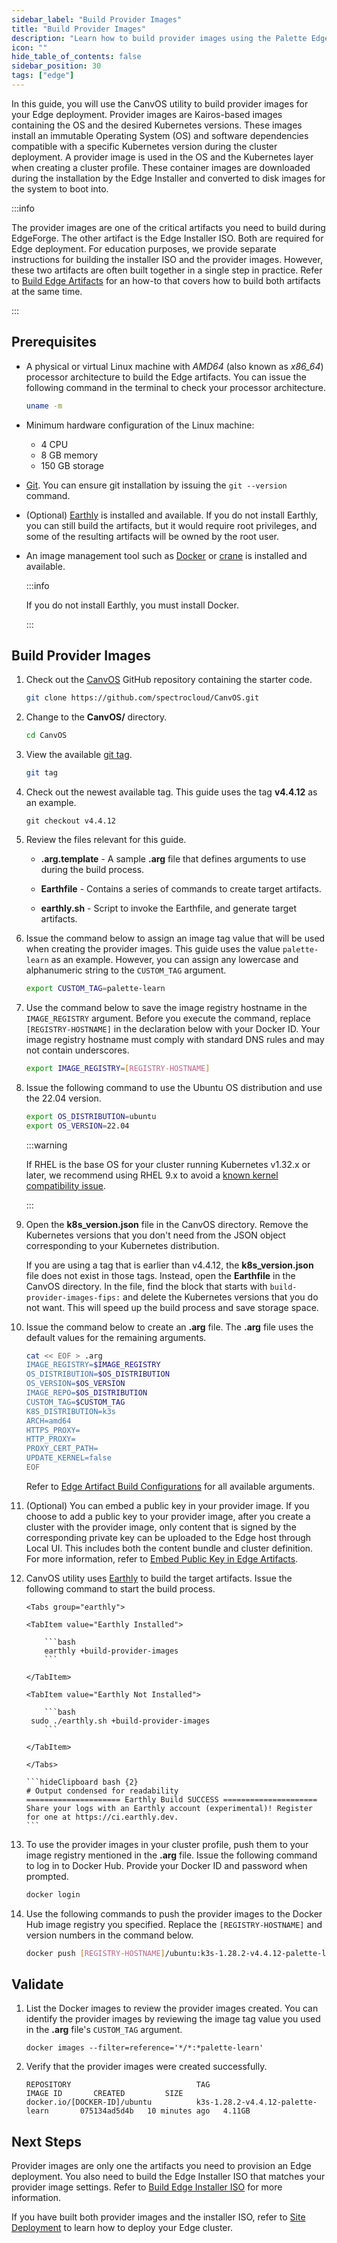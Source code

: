 ```yaml
---
sidebar_label: "Build Provider Images"
title: "Build Provider Images"
description: "Learn how to build provider images using the Palette Edge CLI and the EdgeForge utilities."
icon: ""
hide_table_of_contents: false
sidebar_position: 30
tags: ["edge"]
---
```


In this guide, you will use the CanvOS utility to build provider images for your Edge deployment. Provider images are
Kairos-based images containing the OS and the desired Kubernetes versions. These images install an immutable Operating
System (OS) and software dependencies compatible with a specific Kubernetes version during the cluster deployment. A
provider image is used in the OS and the Kubernetes layer when creating a cluster profile. These container images are
downloaded during the installation by the Edge Installer and converted to disk images for the system to boot into.

:::info

The provider images are one of the critical artifacts you need to build during EdgeForge. The other artifact is the Edge
Installer ISO. Both are required for Edge deployment. For education purposes, we provide separate instructions for
building the installer ISO and the provider images. However, these two artifacts are often built together in a single
step in practice. Refer to [Build Edge Artifacts](palette-canvos.md) for an how-to that covers how to build both
artifacts at the same time.

:::

## Prerequisites

- A physical or virtual Linux machine with _AMD64_ (also known as _x86_64_) processor architecture to build the Edge
  artifacts. You can issue the following command in the terminal to check your processor architecture.

  ```bash
  uname -m
  ```

- Minimum hardware configuration of the Linux machine:

  - 4 CPU
  - 8 GB memory
  - 150 GB storage

- [Git](https://git-scm.com/downloads). You can ensure git installation by issuing the `git --version` command.

- (Optional) [Earthly](https://earthly.dev/) is installed and available. If you do not install Earthly, you can still
  build the artifacts, but it would require root privileges, and some of the resulting artifacts will be owned by the
  root user.

- An image management tool such as [Docker](https://docs.docker.com/engine/install/) or
  [crane](https://github.com/google/go-containerregistry/blob/main/cmd/crane/README.md) is installed and available.

  :::info

  If you do not install Earthly, you must install Docker.

  :::

## Build Provider Images

1.  Check out the [CanvOS](https://github.com/spectrocloud/CanvOS) GitHub repository containing the starter code.

    ```bash
    git clone https://github.com/spectrocloud/CanvOS.git
    ```

2.  Change to the **CanvOS/** directory.

    ```bash
    cd CanvOS
    ```

3.  View the available [git tag](https://github.com/spectrocloud/CanvOS/tags).

    ```bash
    git tag
    ```

4.  Check out the newest available tag. This guide uses the tag **v4.4.12** as an example.

    ```shell
    git checkout v4.4.12
    ```

5.  Review the files relevant for this guide.

    - **.arg.template** - A sample **.arg** file that defines arguments to use during the build process.

    - **Earthfile** - Contains a series of commands to create target artifacts.

    - **earthly.sh** - Script to invoke the Earthfile, and generate target artifacts.

6.  Issue the command below to assign an image tag value that will be used when creating the provider images. This guide
    uses the value `palette-learn` as an example. However, you can assign any lowercase and alphanumeric string to the
    `CUSTOM_TAG` argument.

    ```bash
    export CUSTOM_TAG=palette-learn
    ```

7.  Use the command below to save the image registry hostname in the `IMAGE_REGISTRY` argument. Before you execute the
    command, replace `[REGISTRY-HOSTNAME]` in the declaration below with your Docker ID. Your image registry hostname
    must comply with standard DNS rules and may not contain underscores.

    ```bash
    export IMAGE_REGISTRY=[REGISTRY-HOSTNAME]
    ```

8.  Issue the following command to use the Ubuntu OS distribution and use the 22.04 version.

    ```bash
    export OS_DISTRIBUTION=ubuntu
    export OS_VERSION=22.04
    ```

    <!-- prettier-ignore -->
    :::warning

    If RHEL is the base OS for your <VersionedLink text="Palette eXtended Kubernetes - Edge (PXK-E)"
    url="/integrations/packs/?pack=edge-k8s" /> cluster running Kubernetes v1.32.x or later, we recommend using RHEL 9.x
    to avoid a
    [known kernel compatibility issue](../../../../troubleshooting/edge/edge.md#scenario--pxk-e-clusters-on-rhel-and-rocky-8-fail-kubernetes-initialization).

    :::

9.  Open the **k8s_version.json** file in the CanvOS directory. Remove the Kubernetes versions that you don't need from
    the JSON object corresponding to your Kubernetes distribution.

    If you are using a tag that is earlier than v4.4.12, the **k8s_version.json** file does not exist in those tags.
    Instead, open the **Earthfile** in the CanvOS directory. In the file, find the block that starts with
    `build-provider-images-fips:` and delete the Kubernetes versions that you do not want. This will speed up the build
    process and save storage space.

10. Issue the command below to create an **.arg** file. The **.arg** file uses the default values for the remaining
    arguments.

    ```bash
    cat << EOF > .arg
    IMAGE_REGISTRY=$IMAGE_REGISTRY
    OS_DISTRIBUTION=$OS_DISTRIBUTION
    OS_VERSION=$OS_VERSION
    IMAGE_REPO=$OS_DISTRIBUTION
    CUSTOM_TAG=$CUSTOM_TAG
    K8S_DISTRIBUTION=k3s
    ARCH=amd64
    HTTPS_PROXY=
    HTTP_PROXY=
    PROXY_CERT_PATH=
    UPDATE_KERNEL=false
    EOF
    ```

    Refer to [Edge Artifact Build Configurations](./arg.md) for all available arguments.

11. (Optional) You can embed a public key in your provider image. If you choose to add a public key to your provider
    image, after you create a cluster with the provider image, only content that is signed by the corresponding private
    key can be uploaded to the Edge host through Local UI. This includes both the content bundle and cluster definition.
    For more information, refer to [Embed Public Key in Edge Artifacts](./signed-content.md).

12. CanvOS utility uses [Earthly](https://earthly.dev/) to build the target artifacts. Issue the following command to
    start the build process.

        <Tabs group="earthly">

        <TabItem value="Earthly Installed">

            ```bash
            earthly +build-provider-images
            ```

        </TabItem>

        <TabItem value="Earthly Not Installed">

            ```bash
         sudo ./earthly.sh +build-provider-images
            ```

        </TabItem>

        </Tabs>

        ```hideClipboard bash {2}
        # Output condensed for readability
        ===================== Earthly Build SUCCESS =====================
        Share your logs with an Earthly account (experimental)! Register for one at https://ci.earthly.dev.
        ```

13. To use the provider images in your cluster profile, push them to your image registry mentioned in the **.arg** file.
    Issue the following command to log in to Docker Hub. Provide your Docker ID and password when prompted.

    ```bash
    docker login
    ```

14. Use the following commands to push the provider images to the Docker Hub image registry you specified. Replace the
    `[REGISTRY-HOSTNAME]` and version numbers in the command below.

    ```bash
    docker push [REGISTRY-HOSTNAME]/ubuntu:k3s-1.28.2-v4.4.12-palette-learn
    ```

## Validate

1. List the Docker images to review the provider images created. You can identify the provider images by reviewing the
   image tag value you used in the **.arg** file's `CUSTOM_TAG` argument.

   ```
   docker images --filter=reference='*/*:*palette-learn'
   ```

2. Verify that the provider images were created successfully.

   ```hideClipboard
   REPOSITORY                            TAG                                   IMAGE ID       CREATED         SIZE
   docker.io/[DOCKER-ID]/ubuntu          k3s-1.28.2-v4.4.12-palette-learn       075134ad5d4b   10 minutes ago   4.11GB
   ```

## Next Steps

Provider images are only one the artifacts you need to provision an Edge deployment. You also need to build the Edge
Installer ISO that matches your provider image settings. Refer to [Build Edge Installer ISO](./build-installer-iso.md)
for more information.

If you have built both provider images and the installer ISO, refer to
[Site Deployment](../../site-deployment/site-deployment.md) to learn how to deploy your Edge cluster.
